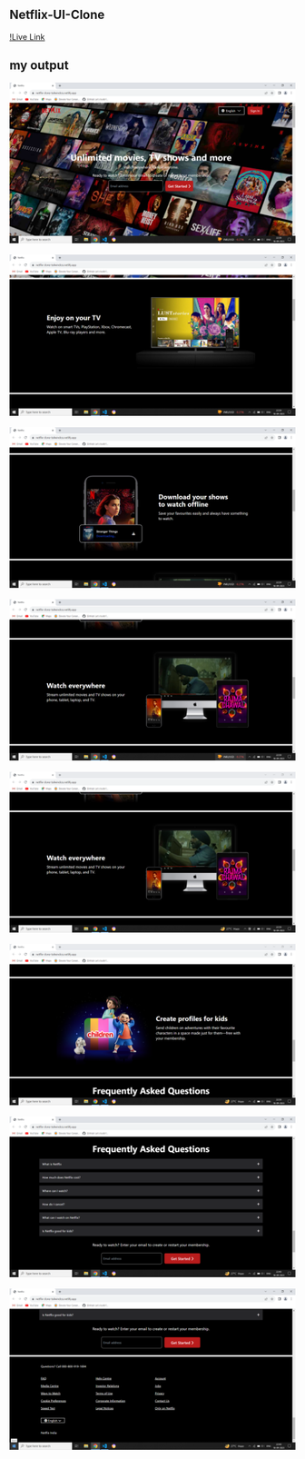 ## Netflix-UI-Clone

[!Live Link](https://netflix-clone-tailwindcss.netlify.app/)

## my output

<img src="./myoutput/img1.png"> <br> <br>
<img src="./myoutput/img2.png"> <br> <br>
<img src="./myoutput/img3.png"> <br> <br>
<img src="./myoutput/img4.png"> <br> <br>
<img src="./myoutput/img5.png"> <br> <br>
<img src="./myoutput/img6.png"> <br> <br>
<img src="./myoutput/img7.png"> <br> <br>
<img src="./myoutput/img8.png"> <br> <br>